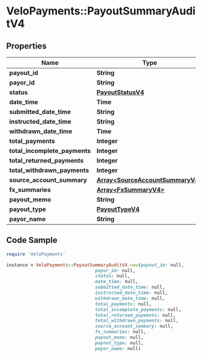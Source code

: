 # VeloPayments::PayoutSummaryAuditV4

## Properties

Name | Type | Description | Notes
------------ | ------------- | ------------- | -------------
**payout_id** | **String** |  | [optional] 
**payor_id** | **String** |  | [optional] 
**status** | [**PayoutStatusV4**](PayoutStatusV4.md) |  | 
**date_time** | **Time** |  | [optional] 
**submitted_date_time** | **String** |  | 
**instructed_date_time** | **String** |  | [optional] 
**withdrawn_date_time** | **Time** |  | [optional] 
**total_payments** | **Integer** |  | [optional] 
**total_incomplete_payments** | **Integer** |  | [optional] 
**total_returned_payments** | **Integer** |  | [optional] 
**total_withdrawn_payments** | **Integer** |  | [optional] 
**source_account_summary** | [**Array&lt;SourceAccountSummaryV4&gt;**](SourceAccountSummaryV4.md) |  | [optional] 
**fx_summaries** | [**Array&lt;FxSummaryV4&gt;**](FxSummaryV4.md) |  | [optional] 
**payout_memo** | **String** |  | [optional] 
**payout_type** | [**PayoutTypeV4**](PayoutTypeV4.md) |  | 
**payor_name** | **String** |  | 

## Code Sample

```ruby
require 'VeloPayments'

instance = VeloPayments::PayoutSummaryAuditV4.new(payout_id: null,
                                 payor_id: null,
                                 status: null,
                                 date_time: null,
                                 submitted_date_time: null,
                                 instructed_date_time: null,
                                 withdrawn_date_time: null,
                                 total_payments: null,
                                 total_incomplete_payments: null,
                                 total_returned_payments: null,
                                 total_withdrawn_payments: null,
                                 source_account_summary: null,
                                 fx_summaries: null,
                                 payout_memo: null,
                                 payout_type: null,
                                 payor_name: null)
```


